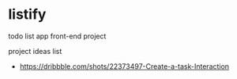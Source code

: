 # listify
todo list app front-end project

project ideas list
- https://dribbble.com/shots/22373497-Create-a-task-Interaction
